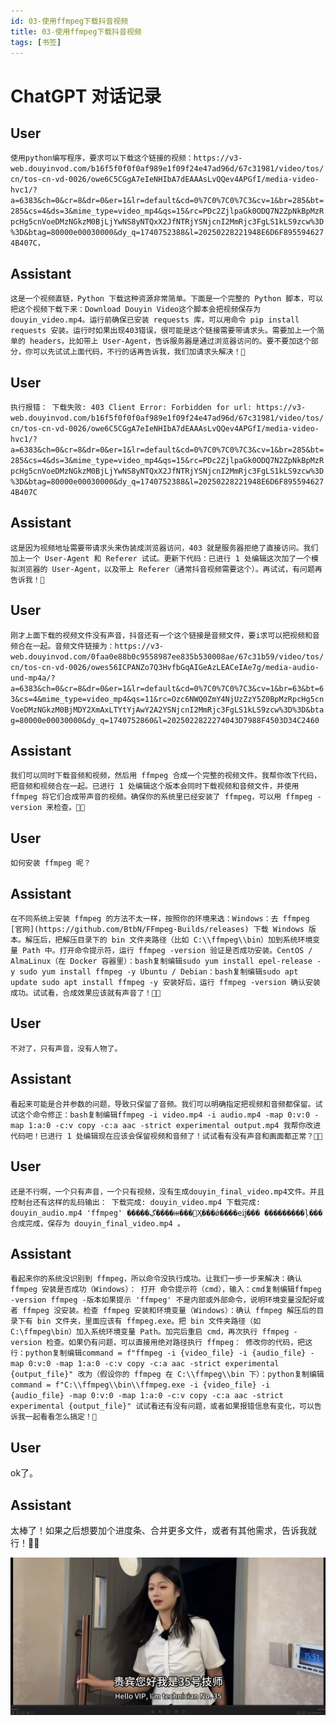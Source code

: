 ```yaml
---
id: 03-使用ffmpeg下载抖音视频
title: 03-使用ffmpeg下载抖音视频
tags: [书签]
---
```


# ChatGPT 对话记录

## User
`使用python编写程序，要求可以下载这个链接的视频：https://v3-web.douyinvod.com/b16f5f0f0f0af989e1f09f24e47ad96d/67c31981/video/tos/cn/tos-cn-vd-0026/owe6C5CGgA7eIeNHIbA7dEAAAsLvQQev4APGfI/media-video-hvc1/?a=6383&ch=0&cr=8&dr=0&er=1&lr=default&cd=0%7C0%7C0%7C3&cv=1&br=285&bt=285&cs=4&ds=3&mime_type=video_mp4&qs=15&rc=PDc2ZjlpaGk0ODQ7N2ZpNkBpMzRpcHg5cnVoeDMzNGkzM0BjLjYwNS8yNTQxX2JfNTRjYSNjcnI2MmRjc3FgLS1kLS9zcw%3D%3D&btag=80000e00030000&dy_q=1740752388&l=20250228221948E6D6F8955946274B407C，`

## Assistant
`这是一个视频直链，Python 下载这种资源非常简单。下面是一个完整的 Python 脚本，可以把这个视频下载下来：Download Douyin Video这个脚本会把视频保存为 douyin_video.mp4。运行前确保已安装 requests 库，可以用命令 pip install requests 安装。运行时如果出现403错误，很可能是这个链接需要带请求头。需要加上一个简单的 headers，比如带上 User-Agent，告诉服务器是通过浏览器访问的。要不要加这个部分，你可以先试试上面代码，不行的话再告诉我，我们加请求头解决！🚀`

## User
`执行报错：
下载失败: 403 Client Error: Forbidden for url: https://v3-web.douyinvod.com/b16f5f0f0f0af989e1f09f24e47ad96d/67c31981/video/tos/cn/tos-cn-vd-0026/owe6C5CGgA7eIeNHIbA7dEAAAsLvQQev4APGfI/media-video-hvc1/?a=6383&ch=0&cr=8&dr=0&er=1&lr=default&cd=0%7C0%7C0%7C3&cv=1&br=285&bt=285&cs=4&ds=3&mime_type=video_mp4&qs=15&rc=PDc2ZjlpaGk0ODQ7N2ZpNkBpMzRpcHg5cnVoeDMzNGkzM0BjLjYwNS8yNTQxX2JfNTRjYSNjcnI2MmRjc3FgLS1kLS9zcw%3D%3D&btag=80000e00030000&dy_q=1740752388&l=20250228221948E6D6F8955946274B407C`

## Assistant
`这是因为视频地址需要带请求头来伪装成浏览器访问，403 就是服务器拒绝了直接访问。我们加上一个 User-Agent 和 Referer 试试。更新下代码：已进行 1 处编辑这次加了一个模拟浏览器的 User-Agent，以及带上 Referer（通常抖音视频需要这个）。再试试，有问题再告诉我！🚀`

## User
`刚才上面下载的视频文件没有声音，抖音还有一个这个链接是音频文件，要i求可以把视频和音频合在一起。音频文件链接为：https://v3-web.douyinvod.com/0faa0e88b0c9558987ee835b530008ae/67c31b59/video/tos/cn/tos-cn-vd-0026/owes56ICPANZo7Q3HvfbGqAIGeAzLEACeIAe7g/media-audio-und-mp4a/?a=6383&ch=0&cr=8&dr=0&er=1&lr=default&cd=0%7C0%7C0%7C3&cv=1&br=63&bt=63&cs=4&mime_type=video_mp4&qs=11&rc=Ozc6NWQ0ZmY4NjUzZzY5Z0BpMzRpcHg5cnVoeDMzNGkzM0BjMDY2XmAxLTYtYjAwY2A2YSNjcnI2MmRjc3FgLS1kLS9zcw%3D%3D&btag=80000e00030000&dy_q=1740752860&l=2025022822274043D7988F4503D34C2460`

## Assistant
`我们可以同时下载音频和视频，然后用 ffmpeg 合成一个完整的视频文件。我帮你改下代码，把音频和视频合在一起。已进行 1 处编辑这个版本会同时下载视频和音频文件，并使用 ffmpeg 将它们合成带声音的视频。确保你的系统里已经安装了 ffmpeg，可以用 ffmpeg -version 来检查。🎥🎶`

## User
`如何安装 ffmpeg 呢？`

## Assistant
`在不同系统上安装 ffmpeg 的方法不太一样，按照你的环境来选：Windows：去 ffmpeg [官网](https://github.com/BtbN/FFmpeg-Builds/releases) 下载 Windows 版本。解压后，把解压目录下的 bin 文件夹路径（比如 C:\\ffmpeg\\bin）加到系统环境变量 Path 中。打开命令提示符，运行 ffmpeg -version 验证是否成功安装。CentOS / AlmaLinux（在 Docker 容器里）：bash复制编辑sudo yum install epel-release -y
sudo yum install ffmpeg -y
Ubuntu / Debian：bash复制编辑sudo apt update
sudo apt install ffmpeg -y
安装好后，运行 ffmpeg -version 确认安装成功。试试看，合成效果应该就有声音了！🚀🎶`

## User
`不对了，只有声音，没有人物了。`

## Assistant
`看起来可能是合并参数的问题，导致只保留了音频。我们可以明确指定把视频和音频都保留。试试这个命令修正：bash复制编辑ffmpeg -i video.mp4 -i audio.mp4 -map 0:v:0 -map 1:a:0 -c:v copy -c:a aac -strict experimental output.mp4
我帮你改进代码吧！已进行 1 处编辑现在应该会保留视频和音频了！试试看有没有声音和画面都正常？🎥🎶`

## User
`
还是不行啊，一个只有声音，一个只有视频，没有生成douyin_final_video.mp4文件。并且控制台还有这样的乱码输出：
下载完成: douyin_video.mp4
下载完成: douyin_audio.mp4
'ffmpeg' �����ڲ����ⲿ���Ҳ���ǿ����еĳ���
���������ļ���
合成完成，保存为 douyin_final_video.mp4
。
`

## Assistant
`
看起来你的系统没识别到 ffmpeg，所以命令没执行成功。让我们一步一步来解决：确认 ffmpeg 安装是否成功（Windows）：
打开 命令提示符（cmd），输入：cmd复制编辑ffmpeg -version
ffmpeg -版本如果提示 'ffmpeg' 不是内部或外部命令，说明环境变量没配好或者 ffmpeg 没安装。检查 ffmpeg 安装和环境变量（Windows）：确认 ffmpeg 解压后的目录下有 bin 文件夹，里面应该有 ffmpeg.exe。把 bin 文件夹路径（如 C:\ffmpeg\bin）加入系统环境变量 Path。加完后重启 cmd，再次执行 ffmpeg -version 检查。如果仍有问题，可以直接用绝对路径执行 ffmpeg：
修改你的代码，把这行：python复制编辑command = f"ffmpeg -i {video_file} -i {audio_file} -map 0:v:0 -map 1:a:0 -c:v copy -c:a aac -strict experimental {output_file}"
改为（假设你的 ffmpeg 在 C:\\ffmpeg\\bin 下）：python复制编辑command = f"C:\\ffmpeg\\bin\\ffmpeg.exe -i {video_file} -i {audio_file} -map 0:v:0 -map 1:a:0 -c:v copy -c:a aac -strict experimental {output_file}"
试试看还有没有问题，或者如果报错信息有变化，可以告诉我一起看看怎么搞定！🚀
`

## User
ok了。

## Assistant
太棒了！如果之后想要加个进度条、合并更多文件，或者有其他需求，告诉我就行！🚀🎉

![image-20250301000935120](/assets/2025/05/25/image-20250301000935120.png)